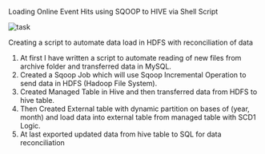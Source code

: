 <heading align="center">Loading Online Event Hits using SQOOP to HIVE via Shell Script</heading>

![task](https://user-images.githubusercontent.com/107995802/176878276-32b0534f-2072-41b3-9755-a046354a7ba2.jpeg)

Creating a script to automate data load in HDFS with reconciliation of data

1.	At first I have written a script to automate reading of new files from archive folder and transferred data in MySQL.
2.	Created a Sqoop Job which will use Sqoop Incremental Operation to send data in HDFS (Hadoop File System).
3.	Created Managed Table in Hive and then transferred data from HDFS to hive table.
4.	Then Created External table with dynamic partition on bases of (year, month) and load data into external table from managed table with SCD1 Logic.
5.	At last exported updated data from hive table to SQL for data reconciliation

